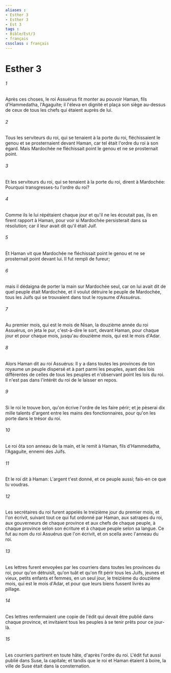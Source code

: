 ```yaml
---
aliases : 
- Esther 3
- Esther 3
- Est 3
tags : 
- Bible/Est/3
- français
cssclass : français
---
```


# Esther 3

###### 1
Après ces choses, le roi Assuérus fit monter au pouvoir Haman, fils d'Hammedatha, l'Agaguite; il l'éleva en dignité et plaça son siège au-dessus de ceux de tous les chefs qui étaient auprès de lui.
###### 2
Tous les serviteurs du roi, qui se tenaient à la porte du roi, fléchissaient le genou et se prosternaient devant Haman, car tel était l'ordre du roi à son égard. Mais Mardochée ne fléchissait point le genou et ne se prosternait point.
###### 3
Et les serviteurs du roi, qui se tenaient à la porte du roi, dirent à Mardochée: Pourquoi transgresses-tu l'ordre du roi?
###### 4
Comme ils le lui répétaient chaque jour et qu'il ne les écoutait pas, ils en firent rapport à Haman, pour voir si Mardochée persisterait dans sa résolution; car il leur avait dit qu'il était Juif.
###### 5
Et Haman vit que Mardochée ne fléchissait point le genou et ne se prosternait point devant lui. Il fut rempli de fureur;
###### 6
mais il dédaigna de porter la main sur Mardochée seul, car on lui avait dit de quel peuple était Mardochée, et il voulut détruire le peuple de Mardochée, tous les Juifs qui se trouvaient dans tout le royaume d'Assuérus.
###### 7
Au premier mois, qui est le mois de Nisan, la douzième année du roi Assuérus, on jeta le pur, c'est-à-dire le sort, devant Haman, pour chaque jour et pour chaque mois, jusqu'au douzième mois, qui est le mois d'Adar.
###### 8
Alors Haman dit au roi Assuérus: Il y a dans toutes les provinces de ton royaume un peuple dispersé et à part parmi les peuples, ayant des lois différentes de celles de tous les peuples et n'observant point les lois du roi. Il n'est pas dans l'intérêt du roi de le laisser en repos.
###### 9
Si le roi le trouve bon, qu'on écrive l'ordre de les faire périr; et je pèserai dix mille talents d'argent entre les mains des fonctionnaires, pour qu'on les porte dans le trésor du roi.
###### 10
Le roi ôta son anneau de la main, et le remit à Haman, fils d'Hammedatha, l'Agaguite, ennemi des Juifs.
###### 11
Et le roi dit à Haman: L'argent t'est donné, et ce peuple aussi; fais-en ce que tu voudras.
###### 12
Les secrétaires du roi furent appelés le treizième jour du premier mois, et l'on écrivit, suivant tout ce qui fut ordonné par Haman, aux satrapes du roi, aux gouverneurs de chaque province et aux chefs de chaque peuple, à chaque province selon son écriture et à chaque peuple selon sa langue. Ce fut au nom du roi Assuérus que l'on écrivit, et on scella avec l'anneau du roi.
###### 13
Les lettres furent envoyées par les courriers dans toutes les provinces du roi, pour qu'on détruisît, qu'on tuât et qu'on fît périr tous les Juifs, jeunes et vieux, petits enfants et femmes, en un seul jour, le treizième du douzième mois, qui est le mois d'Adar, et pour que leurs biens fussent livrés au pillage.
###### 14
Ces lettres renfermaient une copie de l'édit qui devait être publié dans chaque province, et invitaient tous les peuples à se tenir prêts pour ce jour-là.
###### 15
Les courriers partirent en toute hâte, d'après l'ordre du roi. L'édit fut aussi publié dans Suse, la capitale; et tandis que le roi et Haman étaient à boire, la ville de Suse était dans la consternation.
